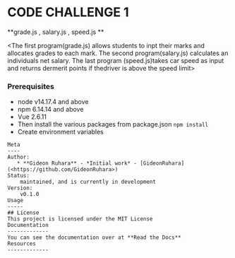 # CODE CHALLENGE 1

**grade.js , salary.js , speed.js ** 

<The first program(grade.js) allows students to inpt their marks and allocates grades to each mark. The second program(salary.js) calculates an individuals net salary. The last program (speed.js)takes car speed as input and returns dermerit points if thedriver is above the speed limit>

### Prerequisites
* node v14.17.4 and above
* npm 6.14.14 and above
* Vue 2.6.11
* Then install the various packages from package.json `npm install`
* Create environment variables
```
Meta
----
Author:
   * **Gideon Ruhara** - *Initial work* - [GideonRuhara](<https://github.com/GideonRuhara>)
Status:
    maintained, and is currently in development
Version:
    v0.1.0
Usage
-----
## License
This project is licensed under the MIT License
Documentation
-------------
You can see the documentation over at **Read the Docs**
Resources
-------------








